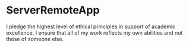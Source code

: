 # ServerRemoteApp

I pledge the highest level of ethical principles in support of academic excellence. I ensure that all of my work reflects my own abilities and not those of someone else.
